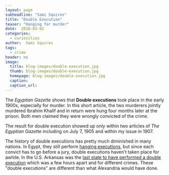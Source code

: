 ```yaml
---
layout: page
subheadline: "Sami Squires"
title: "Double Execution"
teaser: "Hanging for murder"
date:  2018-03-02
categories:
  - curiosities
author:  Sami Squires
tags:
  - crime
header: no
image:
  title: blog-images/double-execution.jpg
  thumb: blog-images/double-execution.jpg
  homepage: blog-images/double-execution.jpg
  caption:
  caption_url:
---
```

The *Egyptian Gazette* shows that **Double executions** took place in the early 1900s, especially for murder. In this short article, the two murderers jointly murdered Ibrahim Khalif and in return were hung four months later at the prison. Both men claimed they were wrongly convicted of the crime.  

The result for double execution showed up only within two articles of *The Egyptian Gazette* including on July 7, 1905 and within my issue in 1907.

The history of double executions has pretty much diminished in many nations. In Egypt, they still perform [hanging executions](https://en.wikipedia.org/wiki/Capital_punishment_in_Egypt), but since each convict has to go before a jury, double executions haven't taken place for awhile. In the U.S. Arkansas was the [last state to have performed a double execution](https://www.npr.org/sections/thetwo-way/2017/04/24/525385016/arkansas-prepares-for-first-double-execution-in-u-s-since-2000) which was a few hours apart and for different crimes. These "double executions" are different than what Alexandria would have done.

